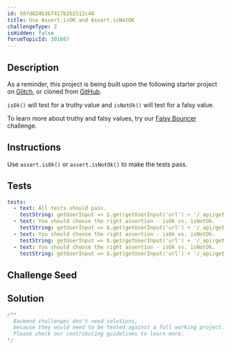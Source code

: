 ```yaml
---
id: 587d824b367417b2b2512c48
title: Use Assert.isOK and Assert.isNotOK
challengeType: 2
isHidden: false
forumTopicId: 301607
---
```


## Description
<section id='description'>

As a reminder, this project is being built upon the following starter project on <a href='https://glitch.com/edit/#!/remix/clone-from-repo?REPO_URL=https://github.com/freeCodeCamp/boilerplate-mochachai/'>Glitch</a>, or cloned from <a href='https://github.com/freeCodeCamp/boilerplate-mochachai/'>GitHub</a>.

<code>isOk()</code> will test for a truthy value and <code>isNotOk()</code> will test for a falsy value.

To learn more about truthy and falsy values, try our <a href="https://www.freecodecamp.org/learn/javascript-algorithms-and-data-structures/basic-algorithm-scripting/falsy-bouncer" target="_blank">Falsy Bouncer</a> challenge.
</section>

## Instructions
<section id='instructions'>

Use <code>assert.isOk()</code> or <code>assert.isNotOk()</code> to make the tests pass.
</section>

## Tests
<section id='tests'>

```yml
tests:
  - text: All tests should pass.
    testString: getUserInput => $.get(getUserInput('url') + '/_api/get-tests?type=unit&n=2').then(data => {assert.equal(data.state,'passed'); }, xhr => { throw new Error(xhr.responseText); })
  - text: You should choose the right assertion - isOk vs. isNotOk.
    testString: getUserInput => $.get(getUserInput('url') + '/_api/get-tests?type=unit&n=2').then(data => {  assert.equal(data.assertions[0].method, 'isNotOk', 'Null is falsy'); }, xhr => { throw new Error(xhr.responseText); })
  - text: You should choose the right assertion - isOk vs. isNotOk.
    testString: getUserInput => $.get(getUserInput('url') + '/_api/get-tests?type=unit&n=2').then(data => {  assert.equal(data.assertions[1].method, 'isOk','A string is truthy'); }, xhr => { throw new Error(xhr.responseText); })
  - text: You should choose the right assertion - isOk vs. isNotOk.
    testString: getUserInput => $.get(getUserInput('url') + '/_api/get-tests?type=unit&n=2').then(data => {  assert.equal(data.assertions[2].method, 'isOk', 'true is truthy'); }, xhr => { throw new Error(xhr.responseText); })

```

</section>

## Challenge Seed
<section id='challengeSeed'>

</section>

## Solution
<section id='solution'>

```js
/**
  Backend challenges don't need solutions, 
  because they would need to be tested against a full working project. 
  Please check our contributing guidelines to learn more.
*/
```

</section>

